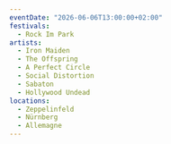 ```yaml
---
eventDate: "2026-06-06T13:00:00+02:00"
festivals:
  - Rock Im Park
artists:
  - Iron Maiden
  - The Offspring
  - A Perfect Circle
  - Social Distortion
  - Sabaton
  - Hollywood Undead
locations:
  - Zeppelinfeld
  - Nürnberg
  - Allemagne
---
```

